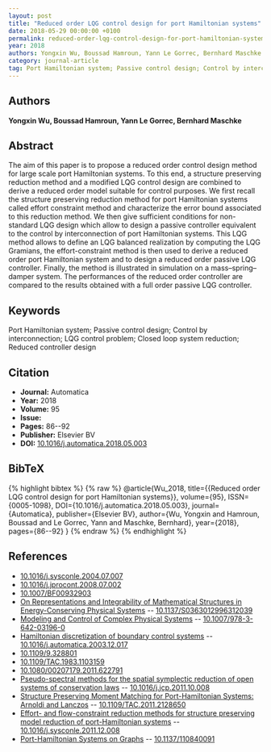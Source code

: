 ```yaml
---
layout: post
title: "Reduced order LQG control design for port Hamiltonian systems"
date: 2018-05-29 00:00:00 +0100
permalink: reduced-order-lqg-control-design-for-port-hamiltonian-systems
year: 2018
authors: Yongxin Wu, Boussad Hamroun, Yann Le Gorrec, Bernhard Maschke
category: journal-article
tag: Port Hamiltonian system; Passive control design; Control by interconnection; LQG control problem; Closed loop system reduction; Reduced controller design
---
```

 
## Authors
**Yongxin Wu, Boussad Hamroun, Yann Le Gorrec, Bernhard Maschke**
 
## Abstract
The aim of this paper is to propose a reduced order control design method for large scale port Hamiltonian systems. To this end, a structure preserving reduction method and a modified LQG control design are combined to derive a reduced order model suitable for control purposes. We first recall the structure preserving reduction method for port Hamiltonian systems called effort constraint method and characterize the error bound associated to this reduction method. We then give sufficient conditions for non-standard LQG design which allow to design a passive controller equivalent to the control by interconnection of port Hamiltonian systems. This LQG method allows to define an LQG balanced realization by computing the LQG Gramians, the effort-constraint method is then used to derive a reduced order port Hamiltonian system and to design a reduced order passive LQG controller. Finally, the method is illustrated in simulation on a mass–spring–damper system. The performances of the reduced order controller are compared to the results obtained with a full order passive LQG controller.
 
## Keywords
Port Hamiltonian system; Passive control design; Control by interconnection; LQG control problem; Closed loop system reduction; Reduced controller design
 
## Citation
- **Journal:** Automatica
- **Year:** 2018
- **Volume:** 95
- **Issue:** 
- **Pages:** 86--92
- **Publisher:** Elsevier BV
- **DOI:** [10.1016/j.automatica.2018.05.003](https://doi.org/10.1016/j.automatica.2018.05.003)
 
## BibTeX
{% highlight bibtex %}
{% raw %}
@article{Wu_2018,
  title={{Reduced order LQG control design for port Hamiltonian systems}},
  volume={95},
  ISSN={0005-1098},
  DOI={10.1016/j.automatica.2018.05.003},
  journal={Automatica},
  publisher={Elsevier BV},
  author={Wu, Yongxin and Hamroun, Boussad and Le Gorrec, Yann and Maschke, Bernhard},
  year={2018},
  pages={86--92}
}
{% endraw %}
{% endhighlight %}
 
## References
- [10.1016/j.sysconle.2004.07.007](https://doi.org/10.1016/j.sysconle.2004.07.007)
- [10.1016/j.jprocont.2008.07.002](https://doi.org/10.1016/j.jprocont.2008.07.002)
- [10.1007/BF00932903](https://doi.org/10.1007/BF00932903)
- [On Representations and Integrability of Mathematical Structures in Energy-Conserving Physical Systems](on-representations-and-integrability-of-mathematical-structures-in-energy-conserving-physical-systems) -- [10.1137/S0363012996312039](https://doi.org/10.1137/S0363012996312039)
- [Modeling and Control of Complex Physical Systems](modeling-and-control-of-complex-physical-systems) -- [10.1007/978-3-642-03196-0](https://doi.org/10.1007/978-3-642-03196-0)
- [Hamiltonian discretization of boundary control systems](hamiltonian-discretization-of-boundary-control-systems) -- [10.1016/j.automatica.2003.12.017](https://doi.org/10.1016/j.automatica.2003.12.017)
- [10.1109/9.328801](https://doi.org/10.1109/9.328801)
- [10.1109/TAC.1983.1103159](https://doi.org/10.1109/TAC.1983.1103159)
- [10.1080/00207179.2011.622791](https://doi.org/10.1080/00207179.2011.622791)
- [Pseudo-spectral methods for the spatial symplectic reduction of open systems of conservation laws](pseudo-spectral-methods-for-the-spatial-symplectic-reduction-of-open-systems-of-conservation-laws) -- [10.1016/j.jcp.2011.10.008](https://doi.org/10.1016/j.jcp.2011.10.008)
- [Structure Preserving Moment Matching for Port-Hamiltonian Systems: Arnoldi and Lanczos](structure-preserving-moment-matching-for-port-hamiltonian-systems-arnoldi-and-lanczos) -- [10.1109/TAC.2011.2128650](https://doi.org/10.1109/TAC.2011.2128650)
- [Effort- and flow-constraint reduction methods for structure preserving model reduction of port-Hamiltonian systems](effort-and-flow-constraint-reduction-methods-for-structure-preserving-model-reduction-of-port-hamiltonian-systems) -- [10.1016/j.sysconle.2011.12.008](https://doi.org/10.1016/j.sysconle.2011.12.008)
- [Port-Hamiltonian Systems on Graphs](port-hamiltonian-systems-on-graphs) -- [10.1137/110840091](https://doi.org/10.1137/110840091)

